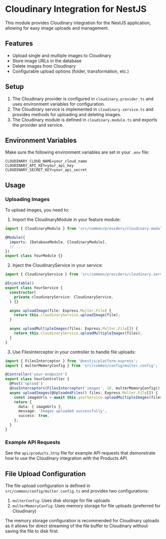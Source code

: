 # Cloudinary Integration for NestJS

This module provides Cloudinary integration for the NestJS application, allowing for easy image uploads and management.

## Features

- Upload single and multiple images to Cloudinary
- Store image URLs in the database
- Delete images from Cloudinary
- Configurable upload options (folder, transformation, etc.)

## Setup

1. The Cloudinary provider is configured in `cloudinary.provider.ts` and uses environment variables for configuration.
2. The Cloudinary service is implemented in `cloudinary.service.ts` and provides methods for uploading and deleting images.
3. The Cloudinary module is defined in `cloudinary.module.ts` and exports the provider and service.

## Environment Variables

Make sure the following environment variables are set in your `.env` file:

```
CLOUDINARY_CLOUD_NAME=your_cloud_name
CLOUDINARY_API_KEY=your_api_key
CLOUDINARY_SECRET_KEY=your_api_secret
```

## Usage

### Uploading Images

To upload images, you need to:

1. Import the CloudinaryModule in your feature module:

```typescript
import { CloudinaryModule } from 'src/common/providers/cloudinary.module';

@Module({
  imports: [DatabaseModule, CloudinaryModule],
  // ...
})
export class YourModule {}
```

2. Inject the CloudinaryService in your service:

```typescript
import { CloudinaryService } from 'src/common/providers/cloudinary.service';

@Injectable()
export class YourService {
  constructor(
    private cloudinaryService: CloudinaryService,
  ) {}

  async uploadImage(file: Express.Multer.File) {
    return this.cloudinaryService.uploadImage(file);
  }

  async uploadMultipleImages(files: Express.Multer.File[]) {
    return this.cloudinaryService.uploadMultipleImages(files);
  }
}
```

3. Use FilesInterceptor in your controller to handle file uploads:

```typescript
import { FilesInterceptor } from '@nestjs/platform-express';
import { multerMemoryConfig } from 'src/common/config/multer.config';

@Controller('your-endpoint')
export class YourController {
  @Post('upload')
  @UseInterceptors(FilesInterceptor('images', 10, multerMemoryConfig))
  async uploadImages(@UploadedFiles() files: Express.Multer.File[]) {
    const imageUrls = await this.yourService.uploadMultipleImages(files);
    return {
      data: { imageUrls },
      message: 'Images uploaded successfully',
      success: true,
    };
  }
}
```

### Example API Requests

See the `api/products.http` file for example API requests that demonstrate how to use the Cloudinary integration with the Products API.

## File Upload Configuration

The file upload configuration is defined in `src/common/config/multer.config.ts` and provides two configurations:

1. `multerConfig`: Uses disk storage for file uploads
2. `multerMemoryConfig`: Uses memory storage for file uploads (preferred for Cloudinary)

The memory storage configuration is recommended for Cloudinary uploads as it allows for direct streaming of the file buffer to Cloudinary without saving the file to disk first.
